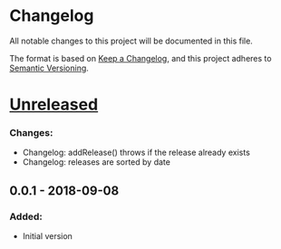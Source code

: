 # Changelog
All notable changes to this project will be documented in this file.

The format is based on [Keep a Changelog](https://keepachangelog.com/en/1.0.0/),
and this project adheres to [Semantic Versioning](https://semver.org/spec/v2.0.0.html).

# [Unreleased]
### Changes:
- Changelog: addRelease() throws if the release already exists
- Changelog: releases are sorted by date

## 0.0.1 - 2018-09-08
### Added:
- Initial version

[Unreleased]: https://github.com/f3ath/changelog-ts/compare/0.0.1...HEAD
